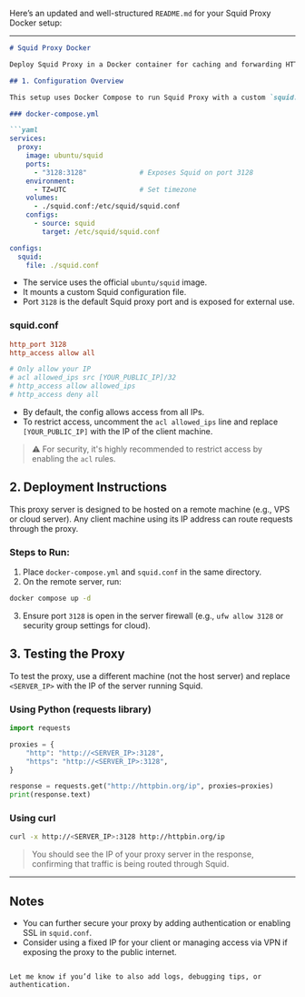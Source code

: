 Here’s an updated and well-structured `README.md` for your Squid Proxy Docker setup:

---

````markdown
# Squid Proxy Docker

Deploy Squid Proxy in a Docker container for caching and forwarding HTTP, HTTPS, and FTP requests.

## 1. Configuration Overview

This setup uses Docker Compose to run Squid Proxy with a custom `squid.conf` file.

### docker-compose.yml

```yaml
services:
  proxy:
    image: ubuntu/squid
    ports:
      - "3128:3128"             # Exposes Squid on port 3128
    environment:
      - TZ=UTC                  # Set timezone
    volumes:
      - ./squid.conf:/etc/squid/squid.conf
    configs:
      - source: squid
        target: /etc/squid/squid.conf

configs:
  squid:
    file: ./squid.conf
````

* The service uses the official `ubuntu/squid` image.
* It mounts a custom Squid configuration file.
* Port `3128` is the default Squid proxy port and is exposed for external use.

### squid.conf

```conf
http_port 3128
http_access allow all

# Only allow your IP
# acl allowed_ips src [YOUR_PUBLIC_IP]/32
# http_access allow allowed_ips
# http_access deny all
```

* By default, the config allows access from all IPs.
* To restrict access, uncomment the `acl allowed_ips` line and replace `[YOUR_PUBLIC_IP]` with the IP of the client machine.

> ⚠️ For security, it's highly recommended to restrict access by enabling the `acl` rules.

## 2. Deployment Instructions

This proxy server is designed to be hosted on a remote machine (e.g., VPS or cloud server). Any client machine using its IP address can route requests through the proxy.

### Steps to Run:

1. Place `docker-compose.yml` and `squid.conf` in the same directory.
2. On the remote server, run:

```bash
docker compose up -d
```

3. Ensure port `3128` is open in the server firewall (e.g., `ufw allow 3128` or security group settings for cloud).

## 3. Testing the Proxy

To test the proxy, use a different machine (not the host server) and replace `<SERVER_IP>` with the IP of the server running Squid.

### Using Python (requests library)

```python
import requests

proxies = {
    "http": "http://<SERVER_IP>:3128",
    "https": "http://<SERVER_IP>:3128",
}

response = requests.get("http://httpbin.org/ip", proxies=proxies)
print(response.text)
```

### Using curl

```bash
curl -x http://<SERVER_IP>:3128 http://httpbin.org/ip
```

> You should see the IP of your proxy server in the response, confirming that traffic is being routed through Squid.

---

## Notes

* You can further secure your proxy by adding authentication or enabling SSL in `squid.conf`.
* Consider using a fixed IP for your client or managing access via VPN if exposing the proxy to the public internet.

```

Let me know if you’d like to also add logs, debugging tips, or authentication.
```
